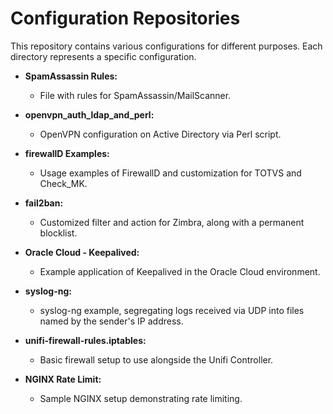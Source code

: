 # Configuration Repositories

This repository contains various configurations for different purposes. Each directory represents a specific configuration.

- **SpamAssassin Rules:**
  - File with rules for SpamAssassin/MailScanner.

- **openvpn_auth_ldap_and_perl:**
  - OpenVPN configuration on Active Directory via Perl script.

- **firewallD Examples:**
  - Usage examples of FirewallD and customization for TOTVS and Check_MK.

- **fail2ban:**
  - Customized filter and action for Zimbra, along with a permanent blocklist.

- **Oracle Cloud - Keepalived:**
  - Example application of Keepalived in the Oracle Cloud environment.

- **syslog-ng:**
  - syslog-ng example, segregating logs received via UDP into files named by the sender's IP address.

- **unifi-firewall-rules.iptables:**
  - Basic firewall setup to use alongside the Unifi Controller.

- **NGINX Rate Limit:**
  - Sample NGINX setup demonstrating rate limiting.
